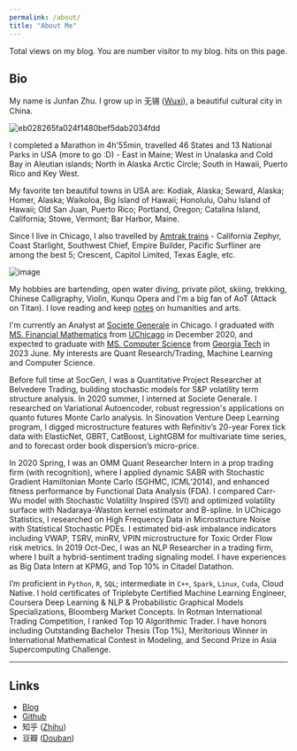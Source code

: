```yaml
---
permalink: /about/
title: "About Me"
---
```


<script async src="//busuanzi.ibruce.info/busuanzi/2.3/busuanzi.pure.mini.js"></script>

<span id="busuanzi_container_site_pv">
    Total <span id="busuanzi_value_site_pv"></span> views on my blog.
</span>

<span id="busuanzi_container_site_uv">
  You are number <span id="busuanzi_value_site_uv"></span> visitor to my blog.
</span>

<span id="busuanzi_container_page_pv">
  <span id="busuanzi_value_page_pv"></span> hits on this page.
</span>



## __Bio__

My name is Junfan Zhu. I grow up in 无锡 ([Wuxi](https://en.wikipedia.org/wiki/Wuxi)), a beautiful cultural city in China. 

![eb028265fa024f1480bef5dab2034fdd](https://user-images.githubusercontent.com/56275127/119562808-64c9da80-bd6c-11eb-990c-983fe77af963.png)

I completed a Marathon in 4h'55min, travelled 46 States and 13 National Parks in USA (more to go :D) - East in Maine; West in Unalaska and Cold Bay in Aleutian islands; North in Alaska Arctic Circle; South in Hawaii, Puerto Rico and Key West. 

My favorite ten beautiful towns in USA are: Kodiak, Alaska; Seward, Alaska; Homer, Alaska; Waikoloa, Big Island of Hawaii; Honolulu, Oahu Island of Hawaii; Old San Juan, Puerto Rico; Portland, Oregon; Catalina Island, California; Stowe, Vermont; Bar Harbor, Maine. 

Since I live in Chicago, I also travelled by [Amtrak trains](https://www.amtrak.com/) - California Zephyr, Coast Starlight, Southwest Chief, Empire Builder, Pacific Surfliner are among the best 5; Crescent, Capitol Limited, Texas Eagle, etc. 

![image](https://user-images.githubusercontent.com/56275127/206920092-cbe6b26b-6c2d-47e4-ae4e-cebaedb0eb42.png)

My hobbies are bartending, open water diving, private pilot, skiing, trekking, Chinese Calligraphy, Violin, Kunqu Opera and I'm a big fan of AoT (Attack on Titan). I love reading and keep [notes](https://github.com/junfanz1/Douban) on humanities and arts.

I'm currently an Analyst at [Societe Generale](https://americas.societegenerale.com/en/) in Chicago. I graduated with [MS. Financial Mathematics](https://finmath.uchicago.edu/) from [UChicago](https://www.uchicago.edu/) in December 2020, and expected to graduate with [MS. Computer Science](https://omscs.gatech.edu/) from [Georgia Tech](https://www.gatech.edu/) in 2023 June. My interests are Quant Research/Trading, Machine Learning and Computer Science. 

Before full time at SocGen, I was a Quantitative Project Researcher at Belvedere Trading, building stochastic models for S&P volatility term structure analysis. In 2020 summer, I interned at Societe Generale. I researched on Variational Autoencoder, robust regression's applications on quanto futures Monte Carlo analysis. In Sinovation Venture Deep Learning program, I digged microstructure features with Refinitiv’s 20-year Forex tick data with ElasticNet, GBRT, CatBoost, LightGBM for multivariate time series, and to forecast order book dispersion’s micro-price. 

In 2020 Spring, I was an OMM Quant Researcher Intern in a prop trading firm (with recognition), where I applied dynamic SABR with Stochastic Gradient Hamiltonian Monte Carlo (SGHMC, ICML’2014), and enhanced fitness performance by Functional Data Analysis (FDA). I compared Carr-Wu model with Stochastic Volatility Inspired (SVI) and optimized volatility surface with Nadaraya-Waston kernel estimator and B-spline. In UChicago Statistics, I researched on High Frequency Data in Microstructure Noise with Statistical Stochastic PDEs. I estimated bid-ask imbalance indicators including VWAP, TSRV, minRV, VPIN microstructure for Toxic Order Flow risk metrics. In 2019 Oct-Dec, I was an NLP Researcher in a trading firm, where I built a hybrid-sentiment trading signaling model. I have experiences as Big Data Intern at KPMG, and Top 10% in Citadel Datathon.

I’m proficient in `Python`, `R`, `SQL`; intermediate in `C++`, `Spark`, `Linux`, `Cuda`, Cloud Native. I hold certificates of Triplebyte Certified Machine Learning Engineer, Coursera Deep Learning & NLP & Probabilistic Graphical Models Specializations, Bloomberg Market Concepts. In Rotman International Trading Competition, I ranked Top 10 Algorithmic Trader. I have honors including Outstanding Bachelor Thesis (Top 1%), Meritorious Winner in International Mathematical Contest in Modeling, and Second Prize in Asia Supercomputing Challenge.

---

## __Links__

- [Blog](https://junfanz1.github.io/)  
- [Github](https://github.com/junfanz1)  
- 知乎 ([Zhihu](https://www.zhihu.com/people/zhu-jun-fan-33))  
- 豆瓣 ([Douban](https://www.douban.com/people/junfanz/notes))
